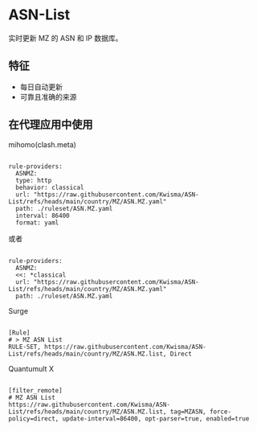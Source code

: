 
# ASN-List
    
实时更新 MZ 的 ASN 和 IP 数据库。
    
## 特征
    
- 每日自动更新
- 可靠且准确的来源
    
## 在代理应用中使用
    
mihomo(clash.meta)
   
<pre><code class="language-javascript">
rule-providers:
  ASNMZ:
  type: http
  behavior: classical
  url: "https://raw.githubusercontent.com/Kwisma/ASN-List/refs/heads/main/country/MZ/ASN.MZ.yaml"
  path: ./ruleset/ASN.MZ.yaml
  interval: 86400
  format: yaml
</code></pre>

或者

<pre><code class="language-javascript">
rule-providers:
  ASNMZ:
  <<: *classical
  url: "https://raw.githubusercontent.com/Kwisma/ASN-List/refs/heads/main/country/MZ/ASN.MZ.yaml"
  path: ./ruleset/ASN.MZ.yaml
</code></pre>
    
Surge
    
<pre><code class="language-javascript">
[Rule]
# > MZ ASN List
RULE-SET, https://raw.githubusercontent.com/Kwisma/ASN-List/refs/heads/main/country/MZ/ASN.MZ.list, Direct
</code></pre>
    
Quantumult X
    
<pre><code class="language-javascript">
[filter_remote]
# MZ ASN List
https://raw.githubusercontent.com/Kwisma/ASN-List/refs/heads/main/country/MZ/ASN.MZ.list, tag=MZASN, force-policy=direct, update-interval=86400, opt-parser=true, enabled=true
</code></pre>
